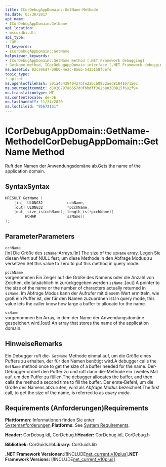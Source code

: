 ```yaml
---
title: ICorDebugAppDomain::GetName-Methode
ms.date: 03/30/2017
api_name:
- ICorDebugAppDomain.GetName
api_location:
- mscordbi.dll
api_type:
- COM
f1_keywords:
- ICorDebugAppDomain::GetName
helpviewer_keywords:
- ICorDebugAppDomain::GetName method [.NET Framework debugging]
- GetName method, ICorDebugAppDomain interface [.NET Framework debugging]
ms.assetid: 02c596d7-00b0-4e2c-856b-5425158fcefd
topic_type:
- apiref
ms.openlocfilehash: 501a4543940437bfe2a6cb0952aed8184107150c
ms.sourcegitcommit: d8020797a6657d0fbbdff362b80300815f682f94
ms.translationtype: MT
ms.contentlocale: de-DE
ms.lasthandoff: 11/24/2020
ms.locfileid: "95672161"
---
```

# <a name="icordebugappdomaingetname-method"></a><span data-ttu-id="3af2e-102">ICorDebugAppDomain::GetName-Methode</span><span class="sxs-lookup"><span data-stu-id="3af2e-102">ICorDebugAppDomain::GetName Method</span></span>

<span data-ttu-id="3af2e-103">Ruft den Namen der Anwendungsdomäne ab.</span><span class="sxs-lookup"><span data-stu-id="3af2e-103">Gets the name of the application domain.</span></span>  
  
## <a name="syntax"></a><span data-ttu-id="3af2e-104">Syntax</span><span class="sxs-lookup"><span data-stu-id="3af2e-104">Syntax</span></span>  
  
```cpp  
HRESULT GetName (  
    [in]  ULONG32           cchName,  
    [out] ULONG32           *pcchName,  
    [out, size_is(cchName), length_is(*pcchName)]
         WCHAR              szName[]  
);  
```  
  
## <a name="parameters"></a><span data-ttu-id="3af2e-105">Parameter</span><span class="sxs-lookup"><span data-stu-id="3af2e-105">Parameters</span></span>  

 `cchName`  
 <span data-ttu-id="3af2e-106">[in] Die Größe des `szName`-Arrays.</span><span class="sxs-lookup"><span data-stu-id="3af2e-106">[in] The size of the `szName` array.</span></span> <span data-ttu-id="3af2e-107">Legen Sie diesen Wert auf NULL fest, um diese Methode in den Abfrage Modus zu versetzen.</span><span class="sxs-lookup"><span data-stu-id="3af2e-107">Set this value to zero to put this method in query mode.</span></span>  
  
 `pcchName`  
 <span data-ttu-id="3af2e-108">vorgenommen Ein Zeiger auf die Größe des Namens oder die Anzahl von Zeichen, die tatsächlich in zurückgegeben werden `szName` .</span><span class="sxs-lookup"><span data-stu-id="3af2e-108">[out] A pointer to the size of the name or the number of characters actually returned in `szName`.</span></span> <span data-ttu-id="3af2e-109">Im Abfrage Modus kann der Aufrufer mit diesem Wert ermitteln, wie groß ein Puffer ist, der für den Namen zuzuordnen ist.</span><span class="sxs-lookup"><span data-stu-id="3af2e-109">In query mode, this value lets the caller know how large a buffer to allocate for the name.</span></span>  
  
 `szName`  
 <span data-ttu-id="3af2e-110">vorgenommen Ein Array, in dem der Name der Anwendungsdomäne gespeichert wird.</span><span class="sxs-lookup"><span data-stu-id="3af2e-110">[out] An array that stores the name of the application domain.</span></span>  
  
## <a name="remarks"></a><span data-ttu-id="3af2e-111">Hinweise</span><span class="sxs-lookup"><span data-stu-id="3af2e-111">Remarks</span></span>  

 <span data-ttu-id="3af2e-112">Ein Debugger ruft die- `GetName` Methode einmal auf, um die Größe eines Puffers zu erhalten, der für den Namen benötigt wird.</span><span class="sxs-lookup"><span data-stu-id="3af2e-112">A debugger calls the `GetName` method once to get the size of a buffer needed for the name.</span></span> <span data-ttu-id="3af2e-113">Der-Debugger ordnet den Puffer zu und ruft dann die-Methode ein zweites Mal auf, um den Puffer zu füllen.</span><span class="sxs-lookup"><span data-stu-id="3af2e-113">The debugger allocates the buffer, and then calls the method a second time to fill the buffer.</span></span> <span data-ttu-id="3af2e-114">Der erste-Befehl, um die Größe des Namens abzurufen, wird als *Abfrage Modus* bezeichnet.</span><span class="sxs-lookup"><span data-stu-id="3af2e-114">The first call, to get the size of the name, is referred to as *query mode*.</span></span>  
  
## <a name="requirements"></a><span data-ttu-id="3af2e-115">Requirements (Anforderungen)</span><span class="sxs-lookup"><span data-stu-id="3af2e-115">Requirements</span></span>  

 <span data-ttu-id="3af2e-116">**Plattformen:** Informationen finden Sie unter [Systemanforderungen](../../get-started/system-requirements.md).</span><span class="sxs-lookup"><span data-stu-id="3af2e-116">**Platforms:** See [System Requirements](../../get-started/system-requirements.md).</span></span>  
  
 <span data-ttu-id="3af2e-117">**Header:** CorDebug.idl, CorDebug.h</span><span class="sxs-lookup"><span data-stu-id="3af2e-117">**Header:** CorDebug.idl, CorDebug.h</span></span>  
  
 <span data-ttu-id="3af2e-118">**Bibliothek:** CorGuids.lib</span><span class="sxs-lookup"><span data-stu-id="3af2e-118">**Library:** CorGuids.lib</span></span>  
  
 <span data-ttu-id="3af2e-119">**.NET Framework Versionen:**[!INCLUDE[net_current_v10plus](../../../../includes/net-current-v10plus-md.md)]</span><span class="sxs-lookup"><span data-stu-id="3af2e-119">**.NET Framework Versions:** [!INCLUDE[net_current_v10plus](../../../../includes/net-current-v10plus-md.md)]</span></span>
